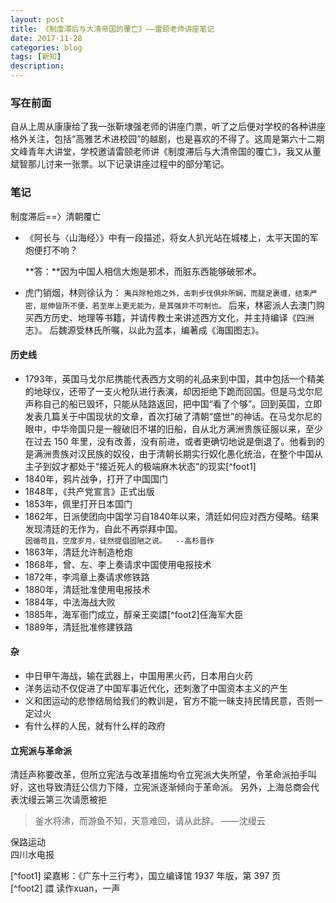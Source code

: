 ```yaml
---
layout: post
title: 《制度滞后与大清帝国的覆亡》——雷颐老师讲座笔记
date: 2017-11-28
categories: blog
tags: [新知]
description: 
---
```


### 写在前面
自从上周从康康给了我一张靳埭强老师的讲座门票，听了之后便对学校的各种讲座格外关注，包括“高雅艺术进校园”的越剧，也是喜欢的不得了。这周是第六十二期文峰青年大讲堂，学校邀请雷颐老师讲《制度滞后与大清帝国的覆亡》，我又从董斌智那儿讨来一张票。以下记录讲座过程中的部分笔记。

### 笔记
制度滞后==〉清朝覆亡

* 《阿长与〈山海经〉》中有一段描述，将女人扒光站在城楼上，太平天国的军炮便打不响？

	**答：**因为中国人相信大炮是邪术，而脏东西能够破邪术。
	
* 虎门销烟，林则徐认为：
`夷兵除枪炮之外，击刺步伐俱非所娴，而腿足裹缠，结束严密，屈伸皆所不便，若至岸上更无能为，是其强非不可制也。`
后来，林密派人去澳门购买西方历史、地理等书籍，并请传教士来讲述西方文化，并主持编译《四洲志》。
后魏源受林氏所嘱，以此为蓝本，编著成《海国图志》。


#### 历史线
* 1793年，英国马戈尔尼携能代表西方文明的礼品来到中国，其中包括一个精美的地球仪，还带了一支火枪队进行表演，却因拒绝下跪而回国。但是马戈尔尼声称自己的船已毁坏，只能从陆路返回，把中国“看了个够”。回到英国，立即发表几篇关于中国现状的文章，首次打破了清朝“盛世”的神话。在马戈尔尼的眼中，中华帝国只是一艘破旧不堪的旧船，自从北方满洲贵族征服以来，至少在过去 150 年里，没有改善，没有前进，或者更确切地说是倒退了。他看到的是满洲贵族对汉民族的奴役，由于清朝长期实行奴化愚化统治，在整个中国从主子到奴才都处于“接近死人的极端麻木状态”的现实[^foot1]
* 1840年，鸦片战争，打开了中国国门
* 1848年，《共产党宣言》正式出版
* 1853年，佩里打开日本国门
* 1862年，日派使团向中国学习自1840年以来，清廷如何应对西方侵略。结果发现清廷的无作为，自此不再崇拜中国。  
`因循苟且，空度岁月，徒然提倡固陋之说。  --高杉晋作`
* 1863年，清廷允许制造枪炮
* 1868年，曾、左、李上奏请求中国使用电报技术
* 1872年，李鸿章上奏请求修铁路
* 1880年，清廷批准使用电报技术
* 1884年，中法海战大败
* 1885年，海军衙门成立，醇亲王奕譞[^foot2]任海军大臣
* 1889年，清廷批准修建铁路

#### 杂
* 中日甲午海战，输在武器上，中国用黑火药，日本用白火药
* 洋务运动不仅促进了中国军事近代化，还刺激了中国资本主义的产生
* 义和团运动的悲惨结局给我们的教训是，官方不能一昧支持民情民意，否则一定过火
* 有什么样的人民，就有什么样的政府

#### 立宪派与革命派
清廷声称要改革，但所立宪法与改革措施均令立宪派大失所望，令革命派拍手叫好，这也导致清廷公信力下降，立宪派逐渐倾向于革命派。
另外，上海总商会代表沈缦云第三次请愿被拒  
>釜水将沸，而游鱼不知，天意难回，请从此辞。  ——沈缦云

保路运动  
四川水电报

[^foot1] 梁嘉彬：《广东十三行考》，国立编译馆 1937 年版，第 397 页  
[^foot2] 譞 读作xuan，一声